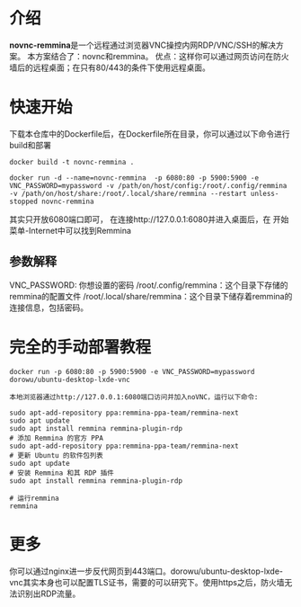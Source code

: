 # 介绍
**novnc-remmina**是一个远程通过浏览器VNC操控内网RDP/VNC/SSH的解决方案。
本方案结合了：novnc和remmina。
优点：这样你可以通过网页访问在防火墙后的远程桌面；在只有80/443的条件下使用远程桌面。

# 快速开始
下载本仓库中的Dockerfile后，在Dockerfile所在目录，你可以通过以下命令进行build和部署
```
docker build -t novnc-remmina .

docker run -d --name=novnc-remmina  -p 6080:80 -p 5900:5900 -e VNC_PASSWORD=mypassword -v /path/on/host/config:/root/.config/remmina -v /path/on/host/share:/root/.local/share/remmina --restart unless-stopped novnc-remmina
```
其实只开放6080端口即可，
在连接http://127.0.0.1:6080并进入桌面后，在 开始菜单-Internet中可以找到Remmina
## 参数解释
VNC_PASSWORD: 你想设置的密码
/root/.config/remmina：这个目录下存储的remmina的配置文件
/root/.local/share/remmina：这个目录下储存着remmina的连接信息，包括密码。


# 完全的手动部署教程
```
docker run -p 6080:80 -p 5900:5900 -e VNC_PASSWORD=mypassword dorowu/ubuntu-desktop-lxde-vnc

本地浏览器通过http://127.0.0.1:6080端口访问并加入noVNC，运行以下命令:

sudo apt-add-repository ppa:remmina-ppa-team/remmina-next
sudo apt update
sudo apt install remmina remmina-plugin-rdp
# 添加 Remmina 的官方 PPA
sudo apt-add-repository ppa:remmina-ppa-team/remmina-next
# 更新 Ubuntu 的软件包列表
sudo apt update
# 安装 Remmina 和其 RDP 插件
sudo apt install remmina remmina-plugin-rdp

# 运行remmina
remmina 

```


# 更多
你可以通过nginx进一步反代网页到443端口。dorowu/ubuntu-desktop-lxde-vnc其实本身也可以配置TLS证书，需要的可以研究下。使用https之后，防火墙无法识别出RDP流量。
